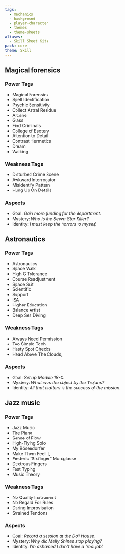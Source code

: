 ```yaml
---
tags:
  - mechanics
  - background
  - player-character
  - themes
  - theme-sheets
aliases:
  - Skill Sheet Kits
pack: core
theme: Skill
---
```



## Magical forensics
### Power Tags
- Magical Forensics
- Spell Identification
- Psychic Sensitivity
- Collect Astral Residue
- Arcane
- Glass
- Find Criminals
- College of Esotery
- Attention to Detail
- Contrast Hermetics
- Dream
- Walking

### Weakness Tags
- Disturbed Crime Scene
- Awkward Interrogator
- Misidentify Pattern
- Hung Up On Details

### Aspects
- Goal: *Gain more funding for the department.*
- Mystery: *Who is the Seven Star Killer?*
- Identity: *I must keep the horrors to myself.*

## Astronautics
### Power Tags
- Astronautics
- Space Walk
- High G Tolerance
- Course Readjustment
- Space Suit
- Scientific
- Support
- ISA
- Higher Education
- Balance Artist
- Deep Sea Diving

### Weakness Tags
- Always Need Permission
- Too Simple Tech
- Hasty Spot Checks
- Head Above The Clouds,

### Aspects
- Goal: *Set up Module 18-C.*
- Mystery: *What was the object by the Trojans?*
- Identity: *All that matters is the success of the mission.*

## Jazz music
### Power Tags
- Jazz Music
- The Piano
- Sense of Flow
- High-Flying Solo
- My Bösendorfer
- Make Them Feel It,
- Frederic “Sixfinger” Montglasse
- Dextrous Fingers
- Fast Typing
- Music Theory

### Weakness Tags
- No Quality Instrument
- No Regard For Rules
- Daring Improvisation
- Strained Tendons

### Aspects
- Goal: *Record a session at the Doll House.*
- Mystery: *Why did Melly Shines stop playing?*
- Identity: *I’m ashamed I don’t have a ‘real job’.*
